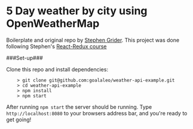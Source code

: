 # 5 Day weather by city using OpenWeatherMap

Boilerplate and original repo by [Stephen Grider](https://github.com/StephenGrider).
This project was done following Stephen's [React-Redux course](https://www.udemy.com/react-redux)

###Set-up###

Clone this repo and install dependencies:

```
	> git clone git@github.com:goalaleo/weather-api-example.git
	> cd weather-api-example
	> npm install
	> npm start
```

After running `npm start` the server should be running.
Type `http://localhost:8080` to your browsers address bar,
and you're ready to get going!
